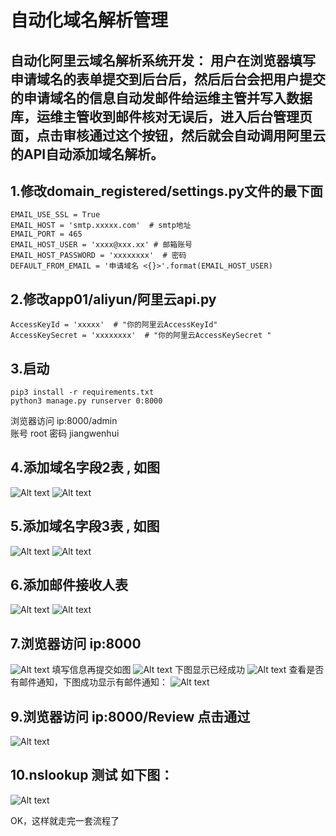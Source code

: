 自动化域名解析管理
===

自动化阿里云域名解析系统开发： 用户在浏览器填写申请域名的表单提交到后台后，然后后台会把用户提交的申请域名的信息自动发邮件给运维主管并写入数据库，运维主管收到邮件核对无误后，进入后台管理页面，点击审核通过这个按钮，然后就会自动调用阿里云的API自动添加域名解析。
-

1.修改domain_registered/settings.py文件的最下面
-
    EMAIL_USE_SSL = True
    EMAIL_HOST = 'smtp.xxxxx.com'  # smtp地址
    EMAIL_PORT = 465
    EMAIL_HOST_USER = 'xxxx@xxx.xx' # 邮箱账号
    EMAIL_HOST_PASSWORD = 'xxxxxxxx'  # 密码
    DEFAULT_FROM_EMAIL = '申请域名 <{}>'.format(EMAIL_HOST_USER)

2.修改app01/aliyun/阿里云api.py 
-
    AccessKeyId = 'xxxxx'  # "你的阿里云AccessKeyId"
    AccessKeySecret = 'xxxxxxxx'  # "你的阿里云AccessKeySecret "

3.启动
-
    pip3 install -r requirements.txt
    python3 manage.py runserver 0:8000
浏览器访问 ip:8000/admin  
账号 root 密码 jiangwenhui

4.添加域名字段2表 , 如图
-
![Alt text](3.png)
![Alt text](1.png)

5.添加域名字段3表 , 如图
-
![Alt text](2.png)
![Alt text](4.png)

6.添加邮件接收人表
-
![Alt text](6.png)
![Alt text](7.png)

7.浏览器访问 ip:8000  
-
![Alt text](5.png)
填写信息再提交如图
![Alt text](8.png)
下图显示已经成功
![Alt text](9.png)
查看是否有邮件通知，下图成功显示有邮件通知：
![Alt text](10.png)

9.浏览器访问 ip:8000/Review  点击通过
-
![Alt text](11.png)

10.nslookup 测试    如下图：
-
![Alt text](11.png)


OK，这样就走完一套流程了